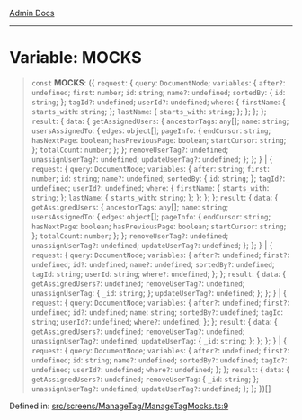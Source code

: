 [Admin Docs](/)

---

# Variable: MOCKS

> `const` **MOCKS**: (\{ `request`: \{ `query`: `DocumentNode`; `variables`: \{ `after?`: `undefined`; `first`: `number`; `id`: `string`; `name?`: `undefined`; `sortedBy`: \{ `id`: `string`; \}; `tagId?`: `undefined`; `userId?`: `undefined`; `where`: \{ `firstName`: \{ `starts_with`: `string`; \}; `lastName`: \{ `starts_with`: `string`; \}; \}; \}; \}; `result`: \{ `data`: \{ `getAssignedUsers`: \{ `ancestorTags`: `any`[]; `name`: `string`; `usersAssignedTo`: \{ `edges`: `object`[]; `pageInfo`: \{ `endCursor`: `string`; `hasNextPage`: `boolean`; `hasPreviousPage`: `boolean`; `startCursor`: `string`; \}; `totalCount`: `number`; \}; \}; `removeUserTag?`: `undefined`; `unassignUserTag?`: `undefined`; `updateUserTag?`: `undefined`; \}; \}; \} \| \{ `request`: \{ `query`: `DocumentNode`; `variables`: \{ `after`: `string`; `first`: `number`; `id`: `string`; `name?`: `undefined`; `sortedBy`: \{ `id`: `string`; \}; `tagId?`: `undefined`; `userId?`: `undefined`; `where`: \{ `firstName`: \{ `starts_with`: `string`; \}; `lastName`: \{ `starts_with`: `string`; \}; \}; \}; \}; `result`: \{ `data`: \{ `getAssignedUsers`: \{ `ancestorTags`: `any`[]; `name`: `string`; `usersAssignedTo`: \{ `edges`: `object`[]; `pageInfo`: \{ `endCursor`: `string`; `hasNextPage`: `boolean`; `hasPreviousPage`: `boolean`; `startCursor`: `string`; \}; `totalCount`: `number`; \}; \}; `removeUserTag?`: `undefined`; `unassignUserTag?`: `undefined`; `updateUserTag?`: `undefined`; \}; \}; \} \| \{ `request`: \{ `query`: `DocumentNode`; `variables`: \{ `after?`: `undefined`; `first?`: `undefined`; `id?`: `undefined`; `name?`: `undefined`; `sortedBy?`: `undefined`; `tagId`: `string`; `userId`: `string`; `where?`: `undefined`; \}; \}; `result`: \{ `data`: \{ `getAssignedUsers?`: `undefined`; `removeUserTag?`: `undefined`; `unassignUserTag`: \{ `_id`: `string`; \}; `updateUserTag?`: `undefined`; \}; \}; \} \| \{ `request`: \{ `query`: `DocumentNode`; `variables`: \{ `after?`: `undefined`; `first?`: `undefined`; `id?`: `undefined`; `name`: `string`; `sortedBy?`: `undefined`; `tagId`: `string`; `userId?`: `undefined`; `where?`: `undefined`; \}; \}; `result`: \{ `data`: \{ `getAssignedUsers?`: `undefined`; `removeUserTag?`: `undefined`; `unassignUserTag?`: `undefined`; `updateUserTag`: \{ `_id`: `string`; \}; \}; \}; \} \| \{ `request`: \{ `query`: `DocumentNode`; `variables`: \{ `after?`: `undefined`; `first?`: `undefined`; `id`: `string`; `name?`: `undefined`; `sortedBy?`: `undefined`; `tagId?`: `undefined`; `userId?`: `undefined`; `where?`: `undefined`; \}; \}; `result`: \{ `data`: \{ `getAssignedUsers?`: `undefined`; `removeUserTag`: \{ `_id`: `string`; \}; `unassignUserTag?`: `undefined`; `updateUserTag?`: `undefined`; \}; \}; \})[]

Defined in: [src/screens/ManageTag/ManageTagMocks.ts:9](https://github.com/PalisadoesFoundation/talawa-admin/blob/main/src/screens/ManageTag/ManageTagMocks.ts#L9)
